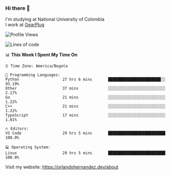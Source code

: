 ### Hi there 👋


<!--**AR4Z/AR4Z** is a ✨ _special_ ✨ repository because its `README.md` (this file) appears on your GitHub profile.

Here are some ideas to get you started:-->
I'm studying at National University of Colombia
<br>
I work at <a href="https://gearplug.io/en/">GearPlug</a>
<br>

<!--START_SECTION:waka-->
![Profile Views](http://img.shields.io/badge/Profile%20Views-0-blue)

![Lines of code](https://img.shields.io/badge/From%20Hello%20World%20I%27ve%20Written-22.1%20million%20lines%20of%20code-blue)

📊 **This Week I Spent My Time On** 

```text
⌚︎ Time Zone: America/Bogota

💬 Programming Languages: 
Python                   27 hrs 6 mins       ███████████████████████░░   93.19% 
Other                    37 mins             ░░░░░░░░░░░░░░░░░░░░░░░░░   2.17% 
Go                       21 mins             ░░░░░░░░░░░░░░░░░░░░░░░░░   1.22% 
C++                      21 mins             ░░░░░░░░░░░░░░░░░░░░░░░░░   1.22% 
TypeScript               17 mins             ░░░░░░░░░░░░░░░░░░░░░░░░░   1.01%

🔥 Editors: 
VS Code                  29 hrs 5 mins       █████████████████████████   100.0%

💻 Operating System: 
Linux                    29 hrs 5 mins       █████████████████████████   100.0%

```


<!--END_SECTION:waka-->


Visit my website: https://orlandohernandez.dev/about

